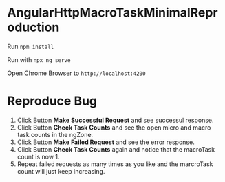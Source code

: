 # AngularHttpMacroTaskMinimalReproduction

Run `npm install`

Run with `npx ng serve`

Open Chrome Browser to `http://localhost:4200`

# Reproduce Bug

1. Click Button **Make Successful Request** and see successul response.
1. Click Button **Check Task Counts** and see the open micro and macro task counts in the ngZone.
1. Click Button **Make Failed Request** and see the error response.
1. Click Button **Check Task Counts** again and notice that the macroTask count is now 1.
1. Repeat failed requests as many times as you like and the marcroTask count will just keep increasing.

